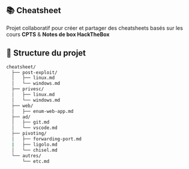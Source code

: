 ## 📚 Cheatsheet

Projet collaboratif pour créer et partager des cheatsheets basés sur les cours **CPTS** & **Notes de box HackTheBox**

## 📂 Structure du projet

```bash
cheatsheet/
  ├── post-exploit/
  │   ├── linux.md
  │   └── windows.md
  ├── privesc/
  │   ├── linux.md
  │   └── windows.md
  ├── web/
  │   ├── enum-web-app.md
  ├── ad/
  │   ├── git.md
  │   └── vscode.md
  ├── pivoting/
  │   ├── forwarding-port.md
  |   ├── ligolo.md
  │   └── chisel.md
  └── autres/
      └── etc.md
```
